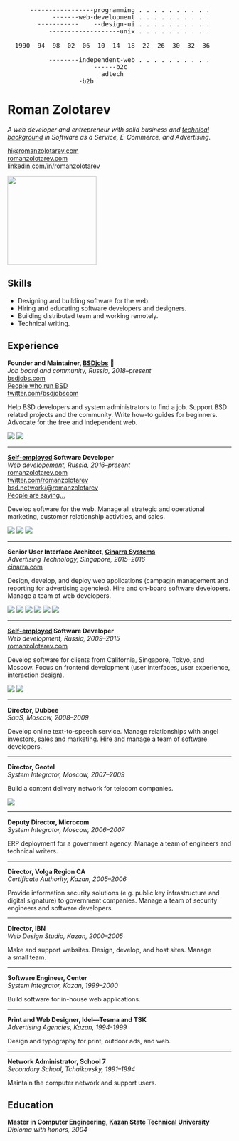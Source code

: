 <pre>
      -----------------programming . . . . . . . . . .
            -------web-development . . . . . . . . . .
        -----------    --design-ui . . . . . . . . . .
           -------------------unix . . . . . . . . . .

  1990  94  98  02  06  10  14  18  22  26  30  32  36

           --------independent-web . . . . . . . . . .
                       ------b2c
                         adtech
                   -b2b
</pre>


# Roman Zolotarev

<p class="p-note">
<i>
A web developer and entrepreneur with solid business and
<a href="tech.html">technical background</a> in
Software as a Service,
E-Commerce, and
Advertising.
</i>
</p>
<p>
<a href="mailto:hi@romanzolotarev.com"
  class="u-email" rel="me">hi@romanzolotarev.com</a><br>
<a href="https://www.romanzolotarev.com/"
  class="u-url" rel="me">romanzolotarev.com</a><br>
<a href="https://linkedin.com/in/romanzolotarev"
  class="u-url" rel="me">linkedin.com/in/romanzolotarev</a>
</p>

<a href="https://www.romanzolotarev.com/"
  class="h-card"><img src="avatar.jpeg"
  style="width: 200px; height: 200px;"></a>

[Self-employed]: /
[Kazan State Technical University]: http://kai.ru/web/en
[BSDjobs]: https://www.bsdjobs.com/
[Cinarra Systems]: https://www.cinarra.com/

## Skills

- Designing and building software for the web.
- Hiring and educating software developers and designers.
- Building distributed team and working remotely.
- Technical writing.

## Experience

**Founder and Maintainer, [BSDjobs]** &#x1f421;<br>
_Job board and community, Russia, 2018&ndash;present_<br>
[bsdjobs.com][BSDjobs]<br>
[People who run BSD](https://www.bsdjobs.com/people/)<br>
[twitter.com/bsdjobscom](https://twitter.com/bsdjobscom)

Help BSD developers and system administrators to find a&nbsp;job.
Support BSD related projects and the community.  Write how-to guides
for beginners.  Advocate for the free and independent web.

[<img src="ref/mp.jpeg" class="avatar">](ref/mp.html)
[<img src="ref/rs.jpeg" class="avatar">](ref/rs.html)

---

**[Self-employed] Software Developer**<br>
_Web developement, Russia, 2016&ndash;present_<br>
[romanzolotarev.com](/)<br>
[twitter.com/romanzolotarev](https://twitter.com/romanzolotarev)<br>
[bsd.network/@romanzolotarev](https://bsd.network/@romanzolotarev)<br>
[People are saying...](/words.html)

Develop software for the web. Manage all strategic and operational
marketing, customer relationship activities, and sales.

[<img src="ref/db.jpeg" class="avatar">](ref/db.html)
[<img src="/openbsd.amsterdam/avatar.png" class="avatar">](/openbsd.amsterdam/)
[<img src="/etsh.io/logo.png" class="avatar">](/etsh.io/)

---

**Senior User Interface Architect, [Cinarra Systems]**<br>
_Advertising Technology, Singapore, 2015&ndash;2016_<br>
[cinarra.com][Cinarra Systems]

Design, develop, and deploy web applications (campagin management
and reporting for advertising agencies).  Hire and on-board software
developers. Manage a&nbsp;team of web developers.

[<img src="ref/sn.jpeg" class="avatar">](ref/sn.html)
[<img src="ref/mt.jpeg" class="avatar">](ref/mt.html)
[<img src="ref/db.jpeg" class="avatar">](ref/db.html)
[<img src="ref/rs.jpeg" class="avatar">](ref/rs.html)
[<img src="ref/tda.jpeg" class="avatar">](ref/tda.html)
[<img src="ref/is.jpeg" class="avatar">](ref/is.html)

---

**[Self-employed] Software Developer**<br>
_Web development, Russia, 2009&ndash;2015_<br>
[romanzolotarev.com](/)

Develop software for clients from California, Singapore, Tokyo, and
Moscow. Focus on frontend development (user interfaces, user
experience, interaction design).

[<img src="ref/db.jpeg" class="avatar">](ref/db.html)
[<img src="ref/dba.jpeg" class="avatar">](ref/dba.html)

---

**Director, Dubbee**<br>
_SaaS, Moscow, 2008&ndash;2009_

Develop online text-to-speech service. Manage relationships with
angel investors, sales and marketing. Hire and manage a&nbsp;team&nbsp;of
software developers.

---

**Director, Geotel**<br>
_System Integrator, Moscow, 2007&ndash;2009_

Build a content delivery network for telecom companies.

[<img src="ref/dba.jpeg" class="avatar">](ref/dba.html)

---

**Deputy Director, Microcom**<br>
_System Integrator, Moscow, 2006&ndash;2007_

ERP deployment for a&nbsp;government agency. Manage a&nbsp;team of
engineers and technical writers.

---

**Director, Volga Region CA**<br>
_Certificate Authority, Kazan, 2005&ndash;2006_

Provide information security solutions (e.g. public key infrastructure
and digital signature) to government companies. Manage a&nbsp;team
of security engineers and software developers.

---

**Director, IBN**<br>
_Web Design Studio, Kazan, 2000&ndash;2005_

Make and support websites. Design, develop, and host sites. Manage
a&nbsp;small team.

---

**Software Engineer, Center**<br>
_System Integrator, Kazan, 1999&ndash;2000_

Build software for in-house web applications.

---

**Print and Web Designer, Idel&mdash;Tesma and TSK**<br>
_Advertising Agencies, Kazan, 1994-1999_

Design and typography for print, outdoor ads, and web.

---

**Network Administrator, School 7**<br>
_Secondary School, Tchaikovsky, 1991&ndash;1994_

Maintain the computer network and support users.

## Education

**Master in Computer Engineering, [Kazan State Technical University]**<br>
_Diploma with honors, 2004_
